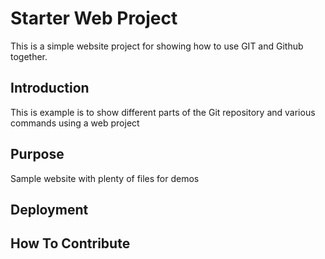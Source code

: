 # Starter Web Project

This is a simple website project for showing how to use GIT and Github together.

## Introduction

This is example is to show different parts of the Git repository and various commands using a web project

## Purpose

Sample website with plenty of files for demos

## Deployment

## How To Contribute